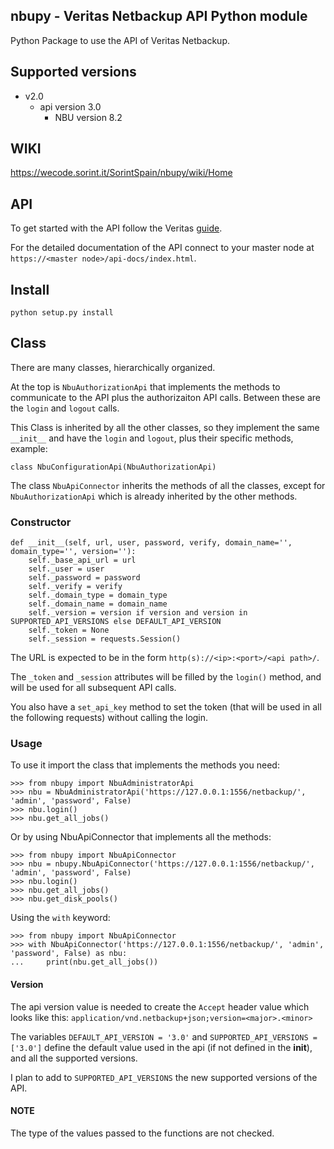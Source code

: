 ## nbupy - Veritas Netbackup API Python module

Python Package to use the API of Veritas Netbackup.

## Supported versions

+ v2.0
    - api version 3.0
        + NBU version 8.2

## WIKI

https://wecode.sorint.it/SorintSpain/nbupy/wiki/Home

## API

To get started with the API follow the Veritas [guide](https://sort.veritas.com/public/documents/nbu/8.2/windowsandunix/productguides/html/getting-started/).

For the detailed documentation of the API connect to your master node at `https://<master node>/api-docs/index.html`.

## Install

    python setup.py install

## Class

There are many classes, hierarchically organized.

At the top is `NbuAuthorizationApi` that implements the methods to communicate to the API plus the authorizaiton API calls.
Between these are the `login` and `logout` calls.

This Class is inherited by all the other classes, so they implement the same `__init__` and have the `login` and `logout`, plus their specific methods, example:

    class NbuConfigurationApi(NbuAuthorizationApi)

The class `NbuApiConnector` inherits the methods of all the classes, except for `NbuAuthorizationApi` which is already inherited by the other methods.

### Constructor

    def __init__(self, url, user, password, verify, domain_name='', domain_type='', version=''):
        self._base_api_url = url
        self._user = user
        self._password = password
        self._verify = verify
        self._domain_type = domain_type
        self._domain_name = domain_name
        self._version = version if version and version in SUPPORTED_API_VERSIONS else DEFAULT_API_VERSION
        self._token = None
        self._session = requests.Session()

The URL is expected to be in the form `http(s)://<ip>:<port>/<api path>/`.

The `_token` and `_session` attributes will be filled by the `login()` method, and will be used for all subsequent API calls.

You also have a `set_api_key` method to set the token (that will be used in all the following requests) without calling the login.

### Usage

To use it import the class that implements the methods you need:

    >>> from nbupy import NbuAdministratorApi
    >>> nbu = NbuAdministratorApi('https://127.0.0.1:1556/netbackup/', 'admin', 'password', False)
    >>> nbu.login()
    >>> nbu.get_all_jobs()

Or by using NbuApiConnector that implements all the methods:

    >>> from nbupy import NbuApiConnector
    >>> nbu = nbupy.NbuApiConnector('https://127.0.0.1:1556/netbackup/', 'admin', 'password', False)
    >>> nbu.login()
    >>> nbu.get_all_jobs()
    >>> nbu.get_disk_pools()

Using the `with` keyword:

    >>> from nbupy import NbuApiConnector
    >>> with NbuApiConnector('https://127.0.0.1:1556/netbackup/', 'admin', 'password', False) as nbu:
    ...     print(nbu.get_all_jobs())

#### Version

The api version value is needed to create the `Accept` header value which looks like this: `application/vnd.netbackup+json;version=<major>.<minor>`

The variables `DEFAULT_API_VERSION = '3.0'` and `SUPPORTED_API_VERSIONS = ['3.0']` define the default value used in the api (if not defined in the __init__), and all the supported versions.

I plan to add to `SUPPORTED_API_VERSIONS` the new supported versions of the API.

#### NOTE

The type of the values passed to the functions are not checked.
